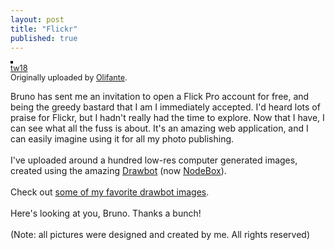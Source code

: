 ```yaml
---
layout: post
title: "Flickr"
published: true
---
```

<a href="http://www.flickr.com/photos/olifante/12385138/" title="photo sharing"><img src="http://photos10.flickr.com/12385138_f28526c7a2_m.jpg" alt="" style="border: solid 2px #000000;" /></a><br /><span style="font-size: 0.9em; margin-top: 0px;"><a href="http://www.flickr.com/photos/olifante/12385138/">tw18</a> <br />Originally uploaded by <a href="http://www.flickr.com/people/olifante/">Olifante</a>.</span><br clear="all" /><p>Bruno has sent me an invitation to open a Flick Pro account for free, and being the greedy bastard that I am I immediately accepted. I'd heard lots of praise for Flickr, but I hadn't really had the time to explore. Now that I have, I can see what all the fuss is about. It's an amazing web application, and I can easily imagine using it for all my photo publishing.<br /><br />I've uploaded around a hundred low-res computer generated images, created using the amazing <a href="http://drawbot.com/">Drawbot</a> (now <a href="http://nodebox.net/">NodeBox</a>).<br /><br />Check out <a href="http://www.flickr.com/photos/olifante/sets/302650/">some of my favorite drawbot images</a>.<br /><br />Here's looking at you, Bruno. Thanks a bunch!<br /><br />(Note: all pictures were designed and created by me. All rights reserved)</p>

